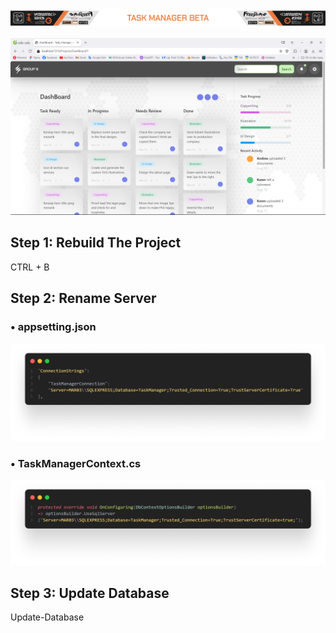 ![Screenshot](ScreenShots/TaskManager.png)

![Screenshot](ScreenShots/ScreenShots.png)
## Step 1: Rebuild The Project
CTRL + B
## Step 2: Rename Server
### • appsetting.json

![Screenshot](ScreenShots/AppSetting.png)

### • TaskManagerContext.cs

![Screenshot](ScreenShots/TaskManagerContext.png)

## Step 3: Update Database

Update-Database

